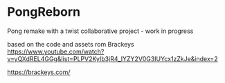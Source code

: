 # PongReborn

Pong remake with a twist
collaborative project - work in progress

based on the code and assets rom Brackeys
https://www.youtube.com/watch?v=yQXdREL4GGg&list=PLPV2KyIb3jR4_IYZY2V0G3IUYcx1zZkJe&index=2

https://brackeys.com/